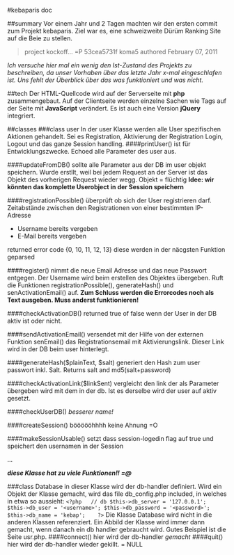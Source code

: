 #kebaparis doc

##summary
Vor einem Jahr und 2 Tagen machten wir den ersten commit zum Projekt kebaparis. Ziel war es, eine schweizweite Dürüm Ranking Site auf die Beie zu stellen.

>project kockoff... =P 53cea5731f koma5 authored February 07, 2011

*Ich versuche hier mal ein wenig den Ist-Zustand des Projekts zu beschreiben, da unser Vorhaben über das letzte Jahr x-mal eingeschlafen ist. Uns fehlt der Überblick über das was funktioniert und was nicht.*

##tech
Der HTML-Quellcode wird auf der Serverseite mit **php** zusammengebaut. Auf der Clientseite werden einzelne Sachen wie Tags auf der Seite mit **JavaScript** verändert. Es ist auch eine Version **jQuery** integriert.

##classes
###class user
In der user Klasse werden alle User spezifischen Aktionen gehandelt. Sei es Registration, Aktivierung der Registration Login, Logout und das ganze Session handling.
####printUser()
ist für Entwicklungszwecke. Echoed alle Parameter des user aus.

####updateFromDB()
sollte alle Parameter aus der DB im user objekt speichern. Wurde erstllt, weil bei jedem Request an der Server ist das Objekt des vorherigen Request wieder wegg. Objekt = flüchtig
**Idee: wir könnten das komplette Userobject in der Session speichern**

####registrationPossible()
überprüft ob sich der User registrieren darf.
Zeitabstände zwischen den Registrationen von einer bestimmten IP-Adresse

+ Username bereits vergeben
+ E-Mail bereits vergeben

returned error code {0, 10, 11, 12, 13}
diese werden in der näcgsten Funktion geparsed

####register()
nimmt die neue Email Adresse und das neue Passwort entgegen. Der Username wird beim erstellen des Objektes übergeben. Ruft die Funktionen registrationPossible(), generateHash() und senActivationEmail() auf.
**Zum Schluss werden die Errorcodes noch als Text ausgeben.
Muss anderst funktionieren!**

####checkActivationDB()
returned true of false wenn der User in der DB aktiv ist oder nicht.

####sendActivationEmail()
versendet mit der Hilfe von der externen Funktion senEmail() das Registrationsemail mit Aktivierungslink. Dieser Link wird in der DB beim user hinterlegt.

####generateHash($plainText, $salt)
generiert den Hash zum user passwort inkl. Salt. Returns salt and md5(salt+password)

####checkActivationLink($linkSent)
vergleicht den link der als Parameter übergeben wird mit dem in der db. Ist es derselbe wird der user auf aktiv gesetzt.

####checkUserDB() *besserer name!*

####createSession()
böööööhhhh keine Ahnung =O

####makeSessionUsable()
setzt dass session-logedin flag auf true und speichert den usernamen in der Session

...

***diese Klasse hat zu viele Funktionen!! =@***


###class Database
in dieser Klasse wird der db-handler definiert. Wird ein Objekt der Klasse gemacht, wird das file db_config.php included, in welches in etwa so aussieht:
`<?php  
// db
$this->db_server = '127.0.0.1';
$this->db_user = '<username>';
$this->db_password = '<password>';
$this->db_name = 'kebap';  	
?>`
Die Klasse Database wird nicht in die anderen Klassen referenziert. Ein Abbild der Klasse wird immer dann gemacht, wenn danach ein db handler gebraucht wird. Gutes Beispiel ist die Seite usr.php.
####connect()
hier wird der db-handler *gemacht*
####quit()
hier wird der db-handler wieder gekillt. = NULL